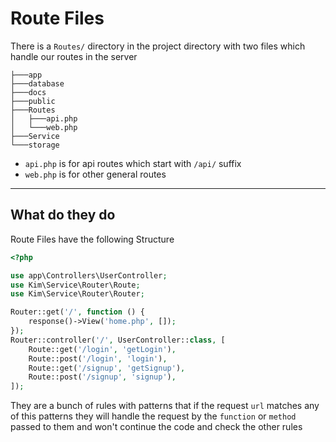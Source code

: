 # Route Files

There is a `Routes/` directory in the project directory with two files which handle our routes in the server

```
├───app
├───database
├───docs
├───public
├───Routes
│   ├───api.php
│   └───web.php
├───Service
└───storage
```

- `api.php` is for api routes which start with `/api/` suffix
- `web.php` is for other general routes

-----

## What do they do

Route Files have the following Structure

```php
<?php

use app\Controllers\UserController;
use Kim\Service\Router\Route;
use Kim\Service\Router\Router;

Router::get('/', function () {
    response()->View('home.php', []);
});
Router::controller('/', UserController::class, [
    Route::get('/login', 'getLogin'),
    Route::post('/login', 'login'),
    Route::get('/signup', 'getSignup'),
    Route::post('/signup', 'signup'),
]);
```

They are a bunch of rules with patterns that if the request `url` matches any of this patterns they will handle the request by the `function` or `method` passed to them and won't continue the code and check the other rules
